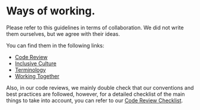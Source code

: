 # Ways of working.

Please refer to this guidelines in terms of collaboration. We did not write them ourselves, but we agree with their ideas.

You can find them in the following links:

- [Code Review](https://github.com/thoughtbot/guides/tree/main/code-review)
- [Inclusive Culture](https://github.com/thoughtbot/guides/tree/main/inclusive-culture)
- [Terminology](https://github.com/thoughtbot/guides/tree/main/terminology)
- [Working Together](https://github.com/thoughtbot/guides/tree/main/working-together)

Also, in our code reviews, we mainly double check that our conventions and best practices are followed, however, for a detailed checklist of the main things to take into account, you can refer to our [Code Review Checklist](./8-code_review_checklist.md).
